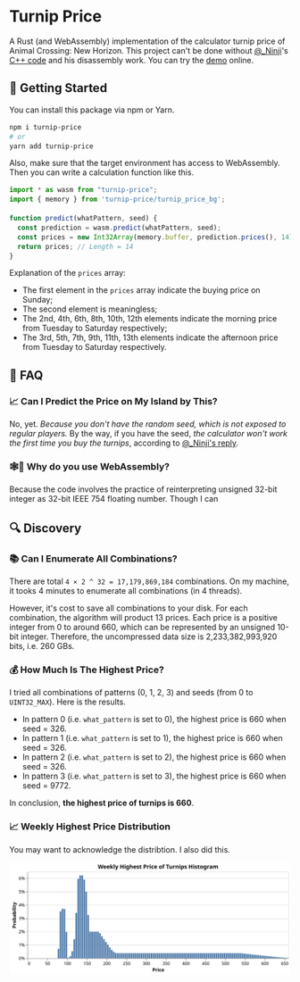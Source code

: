 # Turnip Price

A Rust (and WebAssembly) implementation of the calculator turnip price of Animal Crossing: New Horizon. This project can't be done without [@_Ninji](https://twitter.com/_Ninji)'s [C++ code](https://gist.github.com/Treeki/85be14d297c80c8b3c0a76375743325b) and his disassembly work. You can try the [demo](https://turnip-price.now.sh) online.

## 🚀 Getting Started

You can install this package via npm or Yarn.

```bash
npm i turnip-price
# or
yarn add turnip-price
```

Also, make sure that the target environment has access to WebAssembly. Then you can write a calculation function like this.

```js
import * as wasm from "turnip-price";
import { memory } from 'turnip-price/turnip_price_bg';

function predict(whatPattern, seed) {
  const prediction = wasm.predict(whatPattern, seed);
  const prices = new Int32Array(memory.buffer, prediction.prices(), 14);
  return prices; // Length = 14
}
```

Explanation of the `prices` array:

* The first element in the `prices` array indicate the buying price on Sunday;
* The second element is meaningless;
* The 2nd, 4th, 6th, 8th, 10th, 12th elements indicate the morning price from Tuesday to Saturday respectively;
* The 3rd, 5th, 7th, 9th, 11th, 13th elements indicate the afternoon price from Tuesday to Saturday respectively.

## 🤔 FAQ

### 📈 Can I Predict the Price on My Island by This?

No, yet. *Because you don't have the random seed, which is not exposed to regular players.* By the way, if you have the seed, *the calculator won't work the first time you buy the turnips*, according to [@_Ninji's reply](https://twitter.com/_Ninji/status/1245097287136706561?s=20).

### 🕸️🦀️ Why do you use WebAssembly?

Because the code involves the practice of reinterpreting unsigned 32-bit integer as 32-bit IEEE 754 floating number. Though I can

## 🔍 Discovery

### 📚 Can I Enumerate All Combinations?

There are total `4 × 2 ^ 32 = 17,179,869,184` combinations.
On my machine, it tooks 4 minutes to enumerate all combinations (in 4 threads).

However, it's cost to save all combinations to your disk.
For each combination, the algorithm will product 13 prices.
Each price is a positive integer from 0 to around 660, which can be represented by an unsigned 10-bit integer.
Therefore, the uncompressed data size is 2,233,382,993,920 bits, i.e. 260 GBs.

### 💰 How Much Is The Highest Price?

I tried all combinations of patterns (0, 1, 2, 3) and seeds (from 0 to `UINT32_MAX`). Here is the results.

* In pattern 0 (i.e. `what_pattern` is set to 0), the highest price is 660 when seed = 326.
* In pattern 1 (i.e. `what_pattern` is set to 1), the highest price is 660 when seed = 326.
* In pattern 2 (i.e. `what_pattern` is set to 2), the highest price is 660 when seed = 326.
* In pattern 3 (i.e. `what_pattern` is set to 3), the highest price is 660 when seed = 9772.

In conclusion, **the highest price of turnips is 660**.

### 📈 Weekly Highest Price Distribution

You may want to acknowledge the distribtion. I also did this.

![The Histogram of Weekly Highest Price of Turnips](docs/weekly-highest-distribution.svg)

